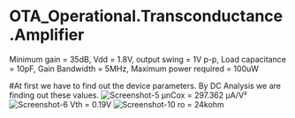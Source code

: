 # OTA_Operational.Transconductance.Amplifier

Minimum gain = 35dB, Vdd = 1.8V, output swing = 1V p-p, Load capacitance = 10pF, Gain Bandwidth = 5MHz, Maximum power required = 100uW


#At first we have to find out the device parameters.
By DC Analysis we are finding out these values.
![Screenshot-5](https://github.com/user-attachments/assets/4ac88d3b-cd66-40f5-bd22-d436f10e01d5)
μnCox = 297.362 μA/V²
![Screenshot-6](https://github.com/user-attachments/assets/fdf30312-c01c-48d6-9b10-6c8e30406f07)
Vth = 0.19V
![Screenshot-10](https://github.com/user-attachments/assets/799ad688-e9e5-4317-ba04-e044fb56e24d)
ro = 24kohm
